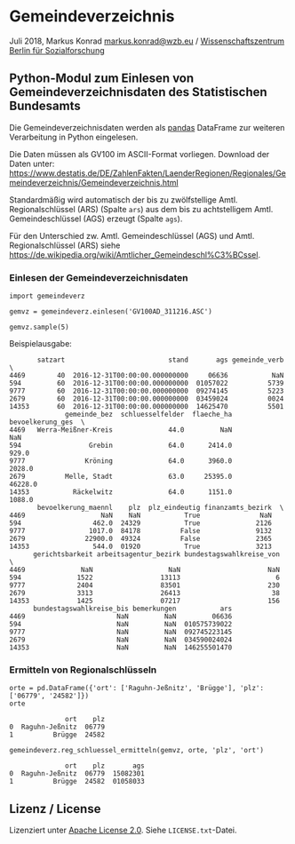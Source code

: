 # Gemeindeverzeichnis

Juli 2018, Markus Konrad <markus.konrad@wzb.eu> / [Wissenschaftszentrum Berlin für Sozialforschung](https://www.wzb.eu/en)

## Python-Modul zum Einlesen von Gemeindeverzeichnisdaten des Statistischen Bundesamts

Die Gemeindeverzeichnisdaten werden als [pandas](http://pandas.pydata.org/) DataFrame zur weiteren Verarbeitung in Python eingelesen.

Die Daten müssen als GV100 im ASCII-Format vorliegen. Download der Daten unter: https://www.destatis.de/DE/ZahlenFakten/LaenderRegionen/Regionales/Gemeindeverzeichnis/Gemeindeverzeichnis.html

Standardmäßig wird automatisch der bis zu zwölfstellige Amtl. Regionalschlüssel (ARS) (Spalte `ars`) aus dem bis zu achtstelligem Amtl. Gemeindeschlüssel (AGS) erzeugt (Spalte `ags`).

Für den Unterschied zw. Amtl. Gemeindeschlüssel (AGS) und Amtl. Regionalschlüssel (ARS) siehe
https://de.wikipedia.org/wiki/Amtlicher_Gemeindeschl%C3%BCssel.


### Einlesen der Gemeindeverzeichnisdaten

```
import gemeindeverz

gemvz = gemeindeverz.einlesen('GV100AD_311216.ASC')

gemvz.sample(5)
```

Beispielausgabe:

```
       satzart                          stand       ags gemeinde_verb  \
4469        40  2016-12-31T00:00:00.000000000     06636           NaN   
594         60  2016-12-31T00:00:00.000000000  01057022          5739   
9777        60  2016-12-31T00:00:00.000000000  09274145          5223   
2679        60  2016-12-31T00:00:00.000000000  03459024          0024   
14353       60  2016-12-31T00:00:00.000000000  14625470          5501   
              gemeinde_bez  schluesselfelder  flaeche_ha  bevoelkerung_ges  \
4469   Werra-Meißner-Kreis              44.0         NaN               NaN   
594                 Grebin              64.0      2414.0             929.0   
9777               Kröning              64.0      3960.0            2028.0   
2679          Melle, Stadt              63.0     25395.0           46228.0   
14353           Räckelwitz              64.0      1151.0            1088.0   
       bevoelkerung_maennl    plz  plz_eindeutig finanzamts_bezirk  \
4469                   NaN    NaN           True               NaN   
594                  462.0  24329           True              2126   
9777                1017.0  84178          False              9132   
2679               22900.0  49324          False              2365   
14353                544.0  01920           True              3213   
      gerichtsbarkeit arbeitsagentur_bezirk bundestagswahlkreise_von  \
4469              NaN                   NaN                      NaN   
594              1522                 13113                        6   
9777             2404                 83501                      230   
2679             3313                 26413                       38   
14353            1425                 07217                      156   
      bundestagswahlkreise_bis bemerkungen           ars  
4469                       NaN         NaN         06636  
594                        NaN         NaN  010575739022  
9777                       NaN         NaN  092745223145  
2679                       NaN         NaN  034590024024  
14353                      NaN         NaN  146255501470 
```

### Ermitteln von Regionalschlüsseln

```
orte = pd.DataFrame({'ort': ['Raguhn-Jeßnitz', 'Brügge'], 'plz': ['06779', '24582']})
orte
```

```
              ort    plz
0  Raguhn-Jeßnitz  06779
1          Brügge  24582
```

```
gemeindeverz.reg_schluessel_ermitteln(gemvz, orte, 'plz', 'ort')
```

```
              ort    plz       ags
0  Raguhn-Jeßnitz  06779  15082301
1          Brügge  24582  01058033
```

## Lizenz / License

Lizenziert unter [Apache License 2.0](https://www.apache.org/licenses/LICENSE-2.0). Siehe `LICENSE.txt`-Datei.
